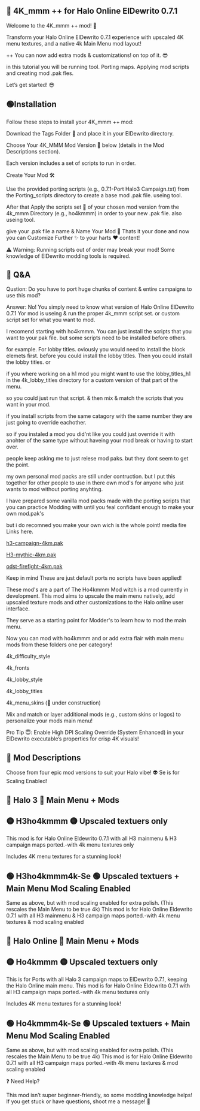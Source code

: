 ## 🔵 4K_mmm ++ for Halo Online ElDewrito 0.7.1

Welcome to the 4K_mmm ++ mod! 🚀

Transform your Halo Online ElDewrito 0.7.1 experience with upscaled 4K menu textures, and a native 4k Main Menu mod layout!

++ You can now add extra mods & customizations! on top of it. 😎

in this tutorial you will be running tool. Porting maps. Applying mod scripts and creating mod .pak fles.

Let’s get started! 😎


##  🟢Installation

Follow these steps to install your 4K_mmm ++ mod:

Download the Tags Folder 📂 and place it in your ElDewrito directory.

Choose Your 4K_MMM Mod Version 🎯 below (details in the Mod Descriptions section).

Each version includes a set of scripts to run in order.

Create Your Mod 🛠️

Use the provided porting scripts (e.g., 0.7.1-Port Halo3 Campaign.txt) from the Porting_scripts directory to create a base mod .pak file. useing tool.

After that Apply the scripts set 🔧 of your chosen mod version from the 4k_mmm Directory (e.g., ho4kmmm) in order to your new .pak file. also useing tool.

give your .pak file a name & Name Your Mod 📛 Thats it your done and now you can Customize Further ✨ to your harts :heart: content!

⚠️ Warning: Running scripts out of order may break your mod! Some knowledge of ElDewrito modding tools is required.

## 🔵 Q&A 

Qustion: Do you have to port huge chunks of content & entire campaigns to use this mod?

Answer: No! You simply need to know what version of Halo Online ElDewrito 0.7.1 Yor mod is useing & run the proper 4k_mmm script set. or custom script set for what you want to mod.

I recomend starting with ho4kmmm. You can just install the scripts that you want to your pak file. but some scripts need to be installed before others.

for example. For lobby titles. oviously you would need to install the block elemets first. before you could install the lobby titles. Then you could install the lobby titles. or

if you where working on a h1 mod you might want to use the lobby_titles_h1 in the 4k_lobby_titles directory for a custom version of that part of the menu.

so you could just run that script. & then mix & match the scripts that you want in your mod. 

if you install scripts from the same catagory with the same number they are just going to override eachother. 

so if you instaled a mod you did'nt like you could just override it with anohter of the same type without haveing your mod break or having to start over.

people keep asking me to just relese mod paks. but they dont seem to get the point. 

my own personal mod packs are still under contruction. but I put this together for other people to use in there own mod's for anyone who just wants to mod without porting anyhting.

I have prepared some vanilla mod packs made with the porting scripts that you can practice Modding with until you feal confidant enough to make your own mod.pak's 

but i do recomned you make your own wich is the whole point! media fire Links here.

[h3-campaign-4km.pak](https://www.mediafire.com/file/75lgn4suhc8tdcg/h3-campaign-4km.pak/file)

[H3-mythic-4km.pak](https://www.mediafire.com/file/u6a6w1xvnlc2uyw/H3-mythic-4km.pak/file)

[odst-firefight-4km.pak](https://www.mediafire.com/file/gf9cwiufgofd8kc/odst-firefight-4km.pak/file)

Keep in mind These are just default ports no scripts have been applied! 

These mod's are a part of The Ho4kmmm Mod witch is a mod currently in development. This mod aims to upscale the main menu natively, add upscaled texture mods and other customizations to the Halo online user interface.

They serve as a starting point for Modder's to learn how to mod the main menu. 

Now you can mod with ho4kmmm and or add extra flair with main menu mods from these folders one per category!

4k_difficulty_style

4k_fronts

4k_lobby_style

4k_lobby_titles

4k_menu_skins (🚧 under construction)

Mix and match or layer additional mods (e.g., custom skins or logos) to personalize your mods main menu!

Pro Tip 😇: Enable High DPI Scaling Override (System Enhanced) in your ElDewrito executable’s properties for crisp 4K visuals!



## 🔵 Mod Descriptions

Choose from four epic mod versions to suit your Halo vibe! 👽 Se is for Scaling Enabled!



## 🔵 Halo 3 🔵 Main Menu + Mods

## 🟡 H3ho4kmmm 🟡 Upscaled textuers only

This mod is for Halo Online Eldewrito 0.7.1 with all H3 mainmenu & H3 campaign maps ported.-with 4k menu textures only

Includes 4K menu textures for a stunning look!

## 🟢 H3ho4kmmm4k-Se 🟢 Upscaled textuers +  Main Menu Mod Scaling Enabled

Same as above, but with mod scaling enabled for extra polish. (This rescales the Main Menu to be true 4k)
This mod is for Halo Online Eldewrito 0.7.1 with all H3 mainmenu & H3 campaign maps ported.-with 4k menu textures & mod scaling enabled



## 🔵 Halo Online 🔵 Main Menu + Mods

## 🟡 Ho4kmmm 🟡 Upscaled textuers only

This is for Ports with all Halo 3 campaign maps to ElDewrito 0.7.1, keeping the Halo Online main menu.
This mod is for Halo Online Eldewrito 0.7.1 with all H3 campaign maps ported.-with 4k menu textures only

Includes 4K menu textures for a stunning look!

## 🟢 Ho4kmmm4k-Se 🟢 Upscaled textuers +  Main Menu Mod Scaling Enabled

Same as above, but with mod scaling enabled for extra polish. (This rescales the Main Menu to be true 4k)
This mod is for Halo Online Eldewrito 0.7.1 with all H3 campaign maps ported.-with 4k menu textures & mod scaling enabled

❓ Need Help?

This mod isn’t super beginner-friendly, so some modding knowledge helps! If you get stuck or have questions, shoot me a message! 📩

